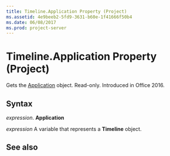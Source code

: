 ```yaml
---
title: Timeline.Application Property (Project)
ms.assetid: 4e9beeb2-5fd9-3631-b60e-1f41666f50b4
ms.date: 06/08/2017
ms.prod: project-server
---
```



# Timeline.Application Property (Project)

Gets the [Application](application-object-project.md) object. Read-only. Introduced in Office 2016.


## Syntax

 _expression_. **Application**

 _expression_ A variable that represents a **Timeline** object.


## See also



